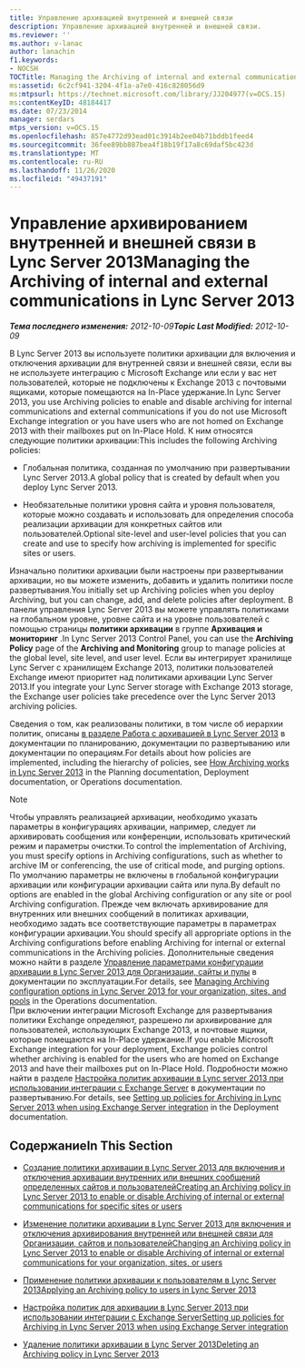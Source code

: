 ```yaml
---
title: Управление архивацией внутренней и внешней связи
description: Управление архивацией внутренней и внешней связи.
ms.reviewer: ''
ms.author: v-lanac
author: lanachin
f1.keywords:
- NOCSH
TOCTitle: Managing the Archiving of internal and external communications
ms:assetid: 6c2cf941-3204-4f1a-a7e0-416c828056d9
ms:mtpsurl: https://technet.microsoft.com/library/JJ204977(v=OCS.15)
ms:contentKeyID: 48184417
ms.date: 07/23/2014
manager: serdars
mtps_version: v=OCS.15
ms.openlocfilehash: 857e4772d93ead01c3914b2ee04b71bddb1feed4
ms.sourcegitcommit: 36fee89bb887bea4f18b19f17a8c69daf5bc423d
ms.translationtype: MT
ms.contentlocale: ru-RU
ms.lasthandoff: 11/26/2020
ms.locfileid: "49437191"
---
```

# <a name="managing-the-archiving-of-internal-and-external-communications-in-lync-server-2013"></a><span data-ttu-id="45a1d-103">Управление архивированием внутренней и внешней связи в Lync Server 2013</span><span class="sxs-lookup"><span data-stu-id="45a1d-103">Managing the Archiving of internal and external communications in Lync Server 2013</span></span>

<div data-xmlns="http://www.w3.org/1999/xhtml">

<div class="topic" data-xmlns="http://www.w3.org/1999/xhtml" data-msxsl="urn:schemas-microsoft-com:xslt" data-cs="https://msdn.microsoft.com/">

<div data-asp="https://msdn2.microsoft.com/asp">



</div>

<div id="mainSection">

<div id="mainBody"><span data-ttu-id="45a1d-104">

<span> </span></span><span class="sxs-lookup"><span data-stu-id="45a1d-104">

<span> </span></span></span>

<span data-ttu-id="45a1d-105">_**Тема последнего изменения:** 2012-10-09_</span><span class="sxs-lookup"><span data-stu-id="45a1d-105">_**Topic Last Modified:** 2012-10-09_</span></span>

<span data-ttu-id="45a1d-106">В Lync Server 2013 вы используете политики архивации для включения и отключения архивации для внутренней связи и внешней связи, если вы не используете интеграцию с Microsoft Exchange или если у вас нет пользователей, которые не подключены к Exchange 2013 с почтовыми ящиками, которые помещаются на In-Place удержание.</span><span class="sxs-lookup"><span data-stu-id="45a1d-106">In Lync Server 2013, you use Archiving policies to enable and disable archiving for internal communications and external communications if you do not use Microsoft Exchange integration or you have users who are not homed on Exchange 2013 with their mailboxes put on In-Place Hold.</span></span> <span data-ttu-id="45a1d-107">К ним относятся следующие политики архивации:</span><span class="sxs-lookup"><span data-stu-id="45a1d-107">This includes the following Archiving policies:</span></span>

  - <span data-ttu-id="45a1d-108">Глобальная политика, созданная по умолчанию при развертывании Lync Server 2013.</span><span class="sxs-lookup"><span data-stu-id="45a1d-108">A global policy that is created by default when you deploy Lync Server 2013.</span></span>

  - <span data-ttu-id="45a1d-109">Необязательные политики уровня сайта и уровня пользователя, которые можно создавать и использовать для определения способа реализации архивации для конкретных сайтов или пользователей.</span><span class="sxs-lookup"><span data-stu-id="45a1d-109">Optional site-level and user-level policies that you can create and use to specify how archiving is implemented for specific sites or users.</span></span>

<span data-ttu-id="45a1d-110">Изначально политики архивации были настроены при развертывании архивации, но вы можете изменить, добавить и удалить политики после развертывания.</span><span class="sxs-lookup"><span data-stu-id="45a1d-110">You initially set up Archiving policies when you deploy Archiving, but you can change, add, and delete policies after deployment.</span></span> <span data-ttu-id="45a1d-111">В панели управления Lync Server 2013 вы можете управлять политиками на глобальном уровне, уровне сайта и на уровне пользователей с помощью страницы **политики архивации** в группе **Архивация и мониторинг** .</span><span class="sxs-lookup"><span data-stu-id="45a1d-111">In Lync Server 2013 Control Panel, you can use the **Archiving Policy** page of the **Archiving and Monitoring** group to manage policies at the global level, site level, and user level.</span></span> <span data-ttu-id="45a1d-112">Если вы интегрирует хранилище Lync Server с хранилищем Exchange 2013, политики пользователей Exchange имеют приоритет над политиками архивации Lync Server 2013.</span><span class="sxs-lookup"><span data-stu-id="45a1d-112">If you integrate your Lync Server storage with Exchange 2013 storage, the Exchange user policies take precedence over the Lync Server 2013 archiving policies.</span></span>

<span data-ttu-id="45a1d-113">Сведения о том, как реализованы политики, в том числе об иерархии политик, описаны [в разделе Работа с архивацией в Lync Server 2013](lync-server-2013-how-archiving-works.md) в документации по планированию, документации по развертыванию или документации по операциям.</span><span class="sxs-lookup"><span data-stu-id="45a1d-113">For details about how policies are implemented, including the hierarchy of policies, see [How Archiving works in Lync Server 2013](lync-server-2013-how-archiving-works.md) in the Planning documentation, Deployment documentation, or Operations documentation.</span></span>

<div>


> [!NOTE]
> <span data-ttu-id="45a1d-114">Чтобы управлять реализацией архивации, необходимо указать параметры в конфигурациях архивации, например, следует ли архивировать сообщения или конференции, использовать критический режим и параметры очистки.</span><span class="sxs-lookup"><span data-stu-id="45a1d-114">To control the implementation of Archiving, you must specify options in Archiving configurations, such as whether to archive IM or conferencing, the use of critical mode, and purging options.</span></span> <span data-ttu-id="45a1d-115">По умолчанию параметры не включены в глобальной конфигурации архивации или конфигурации архивации сайта или пула.</span><span class="sxs-lookup"><span data-stu-id="45a1d-115">By default no options are enabled in the global Archiving configuration or any site or pool Archiving configuration.</span></span> <span data-ttu-id="45a1d-116">Прежде чем включать архивирование для внутренних или внешних сообщений в политиках архивации, необходимо задать все соответствующие параметры в параметрах конфигурации архивации.</span><span class="sxs-lookup"><span data-stu-id="45a1d-116">You should specify all appropriate options in the Archiving configurations before enabling Archiving for internal or external communications in the Archiving policies.</span></span> <span data-ttu-id="45a1d-117">Дополнительные сведения можно найти в разделе <A href="lync-server-2013-managing-archiving-configuration-options-for-your-organization-sites-and-pools.md">Управление параметрами конфигурации архивации в Lync Server 2013 для Организации, сайты и пулы</A> в документации по эксплуатации.</span><span class="sxs-lookup"><span data-stu-id="45a1d-117">For details, see <A href="lync-server-2013-managing-archiving-configuration-options-for-your-organization-sites-and-pools.md">Managing Archiving configuration options in Lync Server 2013 for your organization, sites, and pools</A> in the Operations documentation.</span></span><BR><span data-ttu-id="45a1d-118">При включении интеграции Microsoft Exchange для развертывания политики Exchange определяют, разрешено ли архивирование для пользователей, использующих Exchange 2013, и почтовые ящики, которые помещаются на In-Place удержание.</span><span class="sxs-lookup"><span data-stu-id="45a1d-118">If you enable Microsoft Exchange integration for your deployment, Exchange policies control whether archiving is enabled for the users who are homed on Exchange 2013 and have their mailboxes put on In-Place Hold.</span></span> <span data-ttu-id="45a1d-119">Подробности можно найти в разделе <A href="lync-server-2013-setting-up-policies-for-archiving-when-using-exchange-server-integration.md">Настройка политик архивации в Lync server 2013 при использовании интеграции с Exchange Server</A> в документации по развертыванию.</span><span class="sxs-lookup"><span data-stu-id="45a1d-119">For details, see <A href="lync-server-2013-setting-up-policies-for-archiving-when-using-exchange-server-integration.md">Setting up policies for Archiving in Lync Server 2013 when using Exchange Server integration</A> in the Deployment documentation.</span></span>



</div>

<div>

## <a name="in-this-section"></a><span data-ttu-id="45a1d-120">Содержание</span><span class="sxs-lookup"><span data-stu-id="45a1d-120">In This Section</span></span>

  - [<span data-ttu-id="45a1d-121">Создание политики архивации в Lync Server 2013 для включения и отключения архивации внутренних или внешних сообщений определенных сайтов и пользователей</span><span class="sxs-lookup"><span data-stu-id="45a1d-121">Creating an Archiving policy in Lync Server 2013 to enable or disable Archiving of internal or external communications for specific sites or users</span></span>](lync-server-2013-create-archiving-policy-sites-users.md)

  - [<span data-ttu-id="45a1d-122">Изменение политики архивации в Lync Server 2013 для включения и отключения архивирования внутренней или внешней связи для Организации, сайтов и пользователей</span><span class="sxs-lookup"><span data-stu-id="45a1d-122">Changing an Archiving policy in Lync Server 2013 to enable or disable Archiving of internal or external communications for your organization, sites, or users</span></span>](lync-server-2013-change-archiving-policy-org-sites-users.md)

  - [<span data-ttu-id="45a1d-123">Применение политики архивации к пользователям в Lync Server 2013</span><span class="sxs-lookup"><span data-stu-id="45a1d-123">Applying an Archiving policy to users in Lync Server 2013</span></span>](lync-server-2013-applying-an-archiving-policy-to-users.md)

  - [<span data-ttu-id="45a1d-124">Настройка политик для архивации в Lync Server 2013 при использовании интеграции с Exchange Server</span><span class="sxs-lookup"><span data-stu-id="45a1d-124">Setting up policies for Archiving in Lync Server 2013 when using Exchange Server integration</span></span>](lync-server-2013-setting-up-policies-for-archiving-when-using-exchange-server-integration.md)

  - [<span data-ttu-id="45a1d-125">Удаление политики архивации в Lync Server 2013</span><span class="sxs-lookup"><span data-stu-id="45a1d-125">Deleting an Archiving policy in Lync Server 2013</span></span>](lync-server-2013-deleting-an-archiving-policy.md)

<span data-ttu-id="45a1d-126"></div>

</div>

<span> </span>

</div>

</div>

</span><span class="sxs-lookup"><span data-stu-id="45a1d-126"></div>

</div>

<span> </span>

</div>

</div>

</span></span></div>

